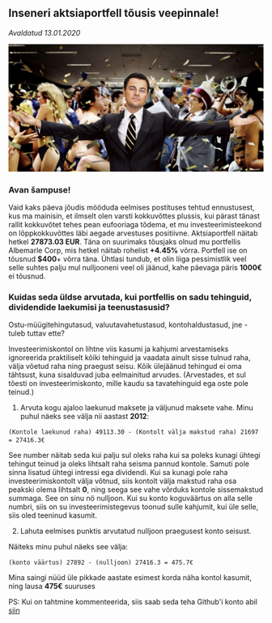 ## Inseneri aktsiaportfell tõusis veepinnale!
_Avaldatud 13.01.2020_

![Kaader filmist Wolf of Wallstreet](./wolfofwallstreet.jpg)

### Avan šampuse! 
Vaid kaks päeva jõudis mööduda eelmises postituses tehtud ennustusest, kus ma mainisin, et ilmselt olen varsti kokkuvõttes plussis, kui pärast tänast rallit kokkuvõtet tehes pean eufooriaga tõdema, et mu investeerimisteekond on lõppkokkuvõttes läbi aegade arvestuses positiivne. Aktsiaportfell näitab hetkel **27873.03 EUR**. Täna on suurimaks tõusjaks olnud mu portfellis Albemarle Corp, mis hetkel näitab rohelist **+4.45%** võrra. Portfell ise on tõusnud **$400**+ võrra täna. Ühtlasi tundub, et olin liiga pessimistlik veel selle suhtes palju mul nulljooneni veel oli jäänud, kahe päevaga päris **1000€** ei tõusnud.

### Kuidas seda üldse arvutada, kui portfellis on sadu tehinguid, dividendide laekumisi ja teenustasusid?

Ostu-müügitehingutasud, valuutavahetustasud, kontohaldustasud, jne - tuleb tuttav ette?

Investeerimiskontol on lihtne viis kasumi ja kahjumi arvestamiseks ignoreerida praktiliselt kõiki tehinguid ja vaadata ainult sisse tulnud raha, välja võetud raha ning praegust seisu. Kõik ülejäänud tehingud ei oma tähtsust, kuna sisalduvad juba eelmainitud arvudes. (Arvestades, et sul tõesti on investeerimiskonto, mille kaudu sa tavatehinguid ega oste pole teinud.)

1) Arvuta kogu ajaloo laekunud maksete ja väljunud maksete vahe. 
Minu puhul näeks see välja nii aastast **2012**:
```
(Kontole laekunud raha) 49113.30 - (Kontolt välja makstud raha) 21697 = 27416.3€
```

See number näitab seda kui palju sul oleks raha kui sa poleks kunagi ühtegi tehingut teinud ja oleks lihtsalt raha seisma pannud kontole. Samuti pole sinna lisatud ühtegi intressi ega dividendi. Kui sa kunagi pole raha investeerimiskontolt välja võtnud, siis kontolt välja makstud raha osa peakski olema lihtsalt **0**, ning seega see vahe võrduks kontole sissemakstud summaga. See on sinu nö nulljoon. Kui su konto koguväärtus on alla selle numbri, siis on su investeerimistegevus toonud sulle kahjumit, kui üle selle, siis oled teeninud kasumit.


2) Lahuta eelmises punktis arvutatud nulljoon praegusest konto seisust.  

Näiteks minu puhul näeks see välja:
```
(konto väärtus) 27892 - (nulljoon) 27416.3 = 475.7€
```

Mina saingi nüüd üle pikkade aastate esimest korda näha kontol kasumit, ning lausa **475€** suuruses


PS: Kui on tahtmine kommenteerida, siis saab seda teha Github'i konto abil [siin](https://github.com/dividendiinsener/blog/issues/2)
